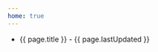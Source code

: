 ```yaml
---
home: true
---
```


<ul id="example-1">
  <li v-for="page in $site.pages">
    <a :href="page.path">{{ page.title }}</a><span v-if="page.lastUpdated"> - {{ page.lastUpdated }}</span>
  </li>
</ul>